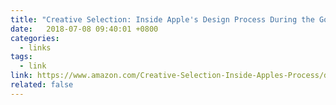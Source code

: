 ```yaml
---
title: "Creative Selection: Inside Apple's Design Process During the Golden Age of Steve Jobs"
date:   2018-07-08 09:40:01 +0800
categories:
  - links
tags:
  - link
link: https://www.amazon.com/Creative-Selection-Inside-Apples-Process/dp/1250194466
related: false
---
```

